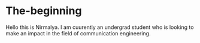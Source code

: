 # The-beginning
Hello this is Nirmalya. I am cuurently an undergrad student who is looking to make
an impact in the field of communication engineering.
